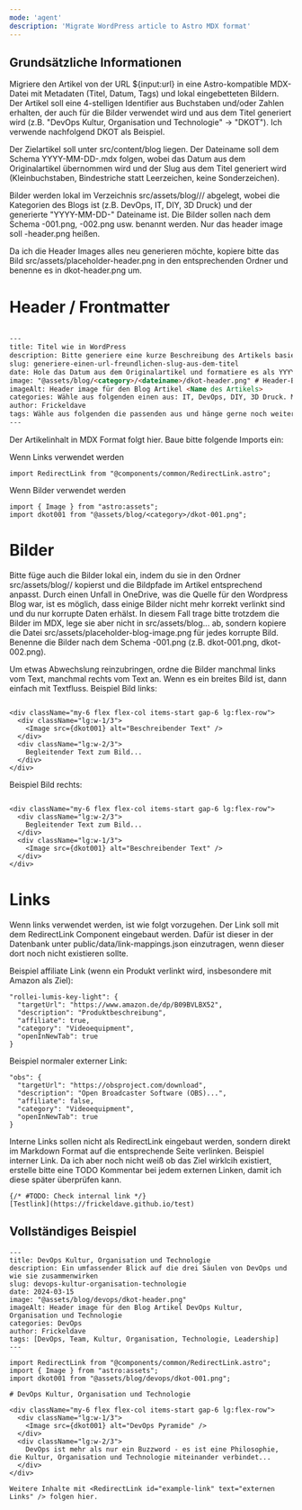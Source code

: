 ```yaml
---
mode: 'agent'
description: 'Migrate WordPress article to Astro MDX format'
---
```


## Grundsätzliche Informationen

Migriere den Artikel von der URL ${input:url} in eine Astro-kompatible MDX-Datei mit Metadaten (Titel, Datum, Tags) und lokal eingebetteten Bildern. Der Artikel soll eine 4-stelligen Identifier aus Buchstaben und/oder Zahlen erhalten, der auch für die Bilder verwendet wird und aus dem Titel generiert wird (z.B. "DevOps Kultur, Organisation und Technologie" -> "DKOT"). Ich verwende nachfolgend DKOT als Beispiel.

Der Zielartikel soll unter src/content/blog liegen. Der Dateiname soll dem Schema YYYY-MM-DD-<slug>.mdx folgen, wobei das Datum aus dem Originalartikel übernommen wird und der Slug aus dem Titel generiert wird (Kleinbuchstaben, Bindestriche statt Leerzeichen, keine Sonderzeichen). 

Bilder werden lokal im Verzeichnis src/assets/blog/<category>/<dateiname>/ abgelegt, wobei <category> die Kategorien des Blogs ist (z.B. DevOps, IT, DIY, 3D Druck) und <dateiname> der generierte "YYYY-MM-DD-<slug>" Dateiname ist. Die Bilder sollen nach dem Schema <identifier>-001.png, <identifier>-002.png usw. benannt werden. Nur das header image soll <identifier>-header.png heißen.

Da ich die Header Images alles neu generieren möchte, kopiere bitte das Bild src/assets/placeholder-header.png in den entsprechenden Ordner und benenne es in dkot-header.png um.


# Header / Frontmatter

```markdown

---
title: Titel wie in WordPress
description: Bitte generiere eine kurze Beschreibung des Artikels basierend auf dem Inhalt (maximal 150 Zeichen)
slug: generiere-einen-url-freundlichen-slug-aus-dem-titel
date: Hole das Datum aus dem Originalartikel und formatiere es als YYYY-MM-DD
image: "@assets/blog/<category>/<dateiname>/dkot-header.png" # Header-Bild für den Artikel
imageAlt: Header image für den Blog Artikel <Name des Artikels>
categories: Wähle aus folgenden einen aus: IT, DevOps, DIY, 3D Druck. Muss ein Array sein!
author: Frickeldave
tags: Wähle aus folgenden die passenden aus und hänge gerne noch weitere an:[DevOps, Team, Kultur, Motivation, Innovation, Leadership, New Work, Teamwork, Unternehmenskultur, Holzwerken, 3D Druck, DIY, Technologie, IT, Softwareentwicklung]
---

`````

Der Artikelinhalt in MDX Format folgt hier. Baue bitte folgende Imports ein:

Wenn Links verwendet werden 

```mdx 
import RedirectLink from "@components/common/RedirectLink.astro";
```

Wenn Bilder verwendet werden 

```mdx
import { Image } from "astro:assets";
import dkot001 from "@assets/blog/<category>/dkot-001.png";
```

# Bilder

Bitte füge auch die Bilder lokal ein, indem du sie in den Ordner src/assets/blog/<category>/<dateiname> kopierst und die Bildpfade im Artikel entsprechend anpasst. Durch einen Unfall in OneDrive, was die Quelle für den Wordpress Blog war, ist es möglich, dass einige Bilder nicht mehr korrekt verlinkt sind und du nur korrupte Daten erhälst. In diesem Fall trage bitte trotzdem die Bilder im MDX, lege sie aber nicht in src/assets/blog... ab, sondern kopiere die Datei src/assets/placeholder-blog-image.png für jedes korrupte Bild. Benenne die Bilder nach dem Schema <identifier>-001.png (z.B. dkot-001.png, dkot-002.png).

Um etwas Abwechslung reinzubringen, ordne die Bilder manchmal links vom Text, manchmal rechts vom Text an. Wenn es ein breites Bild ist, dann einfach mit Textfluss. Beispiel Bild links:

```mdx

<div className="my-6 flex flex-col items-start gap-6 lg:flex-row">
  <div className="lg:w-1/3">
    <Image src={dkot001} alt="Beschreibender Text" />
  </div>
  <div className="lg:w-2/3">
    Begleitender Text zum Bild...
  </div>
</div>
```

Beispiel Bild rechts:

```mdx

<div className="my-6 flex flex-col items-start gap-6 lg:flex-row">
  <div className="lg:w-2/3">
    Begleitender Text zum Bild...
  </div>
  <div className="lg:w-1/3">
    <Image src={dkot001} alt="Beschreibender Text" />
  </div>
</div>

```

# Links

Wenn links verwendet werden, ist wie folgt vorzugehen. Der Link soll mit dem RedirectLink Component eingebaut werden. Dafür ist dieser in der Datenbank unter public/data/link-mappings.json einzutragen, wenn dieser dort noch nicht existieren sollte. 


Beispiel affiliate Link (wenn ein Produkt verlinkt wird, insbesondere mit Amazon als Ziel):

    "rollei-lumis-key-light": {
      "targetUrl": "https://www.amazon.de/dp/B09BVLBX52",
      "description": "Produktbeschreibung",
      "affiliate": true,
      "category": "Videoequipment",
      "openInNewTab": true
    }

Beispiel normaler externer Link: 

    "obs": {
      "targetUrl": "https://obsproject.com/download",
      "description": "Open Broadcaster Software (OBS)...",
      "affiliate": false,
      "category": "Videoequipment",
      "openInNewTab": true
    }

Interne Links sollen nicht als RedirectLink eingebaut werden, sondern direkt im Markdown Format auf die entsprechende Seite verlinken. Beispiel interner Link. Da ich aber noch nicht weiß ob das Ziel wirklcih existiert, erstelle bitte eine TODO Kommentar bei jedem externen Linken, damit ich diese später überprüfen kann.


```mdx
{/* #TODO: Check internal link */}
[Testlink](https://frickeldave.github.io/test)
```


## Vollständiges Beispiel

```mdx
---
title: DevOps Kultur, Organisation und Technologie
description: Ein umfassender Blick auf die drei Säulen von DevOps und wie sie zusammenwirken
slug: devops-kultur-organisation-technologie
date: 2024-03-15
image: "@assets/blog/devops/dkot-header.png"
imageAlt: Header image für den Blog Artikel DevOps Kultur, Organisation und Technologie
categories: DevOps
author: Frickeldave
tags: [DevOps, Team, Kultur, Organisation, Technologie, Leadership]
---

import RedirectLink from "@components/common/RedirectLink.astro";
import { Image } from "astro:assets";
import dkot001 from "@assets/blog/devops/dkot-001.png";

# DevOps Kultur, Organisation und Technologie

<div className="my-6 flex flex-col items-start gap-6 lg:flex-row">
  <div className="lg:w-1/3">
    <Image src={dkot001} alt="DevOps Pyramide" />
  </div>
  <div className="lg:w-2/3">
    DevOps ist mehr als nur ein Buzzword - es ist eine Philosophie, die Kultur, Organisation und Technologie miteinander verbindet...
  </div>
</div>

Weitere Inhalte mit <RedirectLink id="example-link" text="externen Links" /> folgen hier.
```
